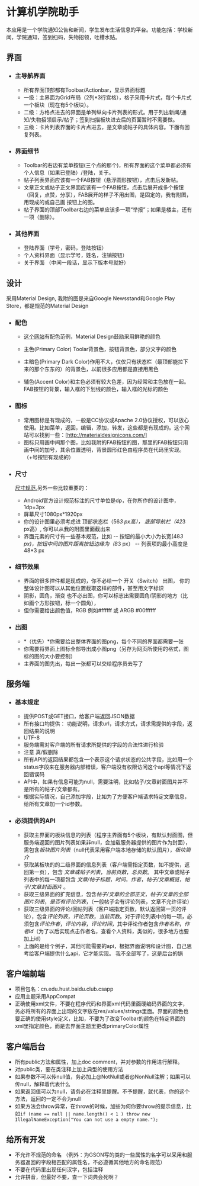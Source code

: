 # 计算机学院助手

本应用是一个学院通知公告和新闻，学生发布生活信息的平台。功能包括：学校新闻，学院通知，签到扫码，失物招领，吐槽水贴。
  
## 界面
  
- ### 主导航界面
  
  - 所有界面顶部都有Toolbar/Actionbar，显示界面标题
  - 一级：主界面为Grid布局（2列*3行宫格），格子采用卡片式，每个卡片式一个板块（现在有5个板块）。
  - 二级：方格点进去的界面是单列纵向卡片列表的形式。用于列出新闻/通知/失物招领启示/帖子；签到扫描板块进去后的页面暂时不需要做。
  - 三级：卡片列表界面的卡片点进去，是文章或帖子的具体内容。下面有回复列表。
 
 
- ### 界面细节
  
  - Toolbar的右边有菜单按钮(三个点的那个)，所有界面的这个菜单都必须有 个人信息（如果已登陆）/登陆，关于。
  - 帖子列表界面应该有一个FAB按钮（悬浮圆形按钮），点击后发新帖。
  - 文章正文或帖子正文界面应该有一个FAB按钮，点击后展开成多个按钮（回复，点赞，分享），FAB展开的样子不用出图，是固定的，我有附图， 用现成的或自己画 按钮上的图。
  - 帖子界面的顶部Toolbar右边的菜单应该多一项“举报”；如果是楼主，还有一项（删除）。
  
- ### 其他界面
  
  - 登陆界面（学号，密码，登陆按钮）
  - 个人资料界面（显示学号，姓名，注销按钮）
  - 关于界面 （中间一段话，显示下版本号就好）
  

## 设计


   采用Material Design, 我附的图是来自Google Newsstand和Google Play Store，都是规范的Material Design
  
- ### 配色
  
   - [这个网站](http://www.google.com/design/spec/style/color.html)有配色范例，Material Design鼓励采用鲜艳的颜色
  
   - 主色(Primary Color)  Toolar背景色，按钮背景色，部分文字的颜色
   - 主暗色(Primary Dark Color)作用不大，仅仅只有状态栏（最顶部能拉下来的那个东东的）的背景色，以前很多应用都是直接用黑色
   - 辅色(Accent Color)和主色必须有较大色差，因为经常和主色放在一起。FAB按钮的背景，输入框的下划线的颜色，输入框的光标的颜色


- ### 图标
  
  - 常用图标是有现成的，一般是CC协议或Apache 2.0协议授权，可以放心使用。比如菜单，返回，编辑，添加，转发，这些都是有现成的。这个网站可以找到一些：[http://materialdesignicons.com/]
  - 图标只用画中间那个图，比如我附的FAB按钮的图，那里的FAB按钮只用画中间的加号，其余位置透明，背景圆形红色由程序员在代码里实现。（+号按钮有现成的）
  

- ### 尺寸
  
  [尺寸规范](http://www.google.com/design/spec/layout/metrics-keylines.html#metrics-keylines-keylines-spacing),另外一些比较重要的：
  
  - Android官方设计规范标注的尺寸单位是dp，在你所作的设计图中，1dp=3px
  - 屏幕尺寸1080px*1920px
  - 你的设计图里必须考虑进 顶部状态栏（56*3 px高）， 底部导航栏（42*3 px高）, 你可以从我的附图里面截出来
  - 界面元素的尺寸有一些基本规范，比如 
    -- 按钮的最小大小为长宽(48*3 px)，按钮中间的图片距离按钮边缘为（8*3 px） 
    -- 列表项的最小高度是48*3 px
  

- ### 细节效果
  
  - 界面的很多控件都是现成的，你不必给一个 开关（Switch） 出图， 你的整体设计图可以从其他位置截取这样的部件，甚至用文字标识
  - 阴影，圆角，渐变 也不必出图，你可以标志出需要圆角/阴影的地方（比如画个方形按钮，标一个圆角），
  - 但你需要给出颜色值，RGB 例如#ffffff 或 ARGB #00ffffff
  

- ### 出图
  
  - *（优先）*你需要给出整体界面的图png，每个不同的界面都需要一张
  - 你需要将界面上图标全部导出成小图png（另存为网页所使用的格式，图标的图的大小要控制）
  - 主界面的图先出，每出一张都可以交给程序员去写了
   
  
## 服务端

- ### 基本规定
 
  - 提供POST或GET接口，给客户端返回JSON数据
  - 所有接口均提供： 功能说明，请求url，请求方式，请求需提供的字段，返回结果的说明
  - UTF-8
  - 服务端需对客户端的所有请求所提供的字段的合法性进行检验
  - 注意 真/假删除
  - 所有API的返回结果都包含一个表示这个请求状态的公共字段，比如用一个status字段来在服务器内部错误，客户端没有权限访问这个api等情况下返回错误码
  - API中，如果有信息可能为null，需要注明，比如帖子/文章封面图片并不是所有的帖子/文章都有。
  - 根据实际情况，自己添加字段，比如为了方便客户端请求特定文章信息，给所有文章加一个id参数。
 
- ### 必须提供的API
  - 获取主界面的板块信息的列表（程序主界面有5个板块，有默认封面图，但服务端返回的图片列表如果非null，会加载服务器提供的图片作为封面），需包含*板块图片列表*（null代表采用客户端本地存储的默认图片），*板块简介*
  - 获取某板块的的二级界面的信息列表（客户端需指定页数，如不提供，返回第一页），包含 *文章或帖子列表*，*当前页数*，*总页数*。 其中文章或帖子列表中的每一项都包含 *文章/帖子标题*，*时间*，*作者*，*帖子/文章概览*，*帖子/文章封面图片* 。
  - 获取三级界面的扩充信息，包含*帖子/文章的全部正文*，*帖子/文章的全部图片列表*，*是否有评论列表*，（一般帖子会有评论列表，文章不允许评论）
  - 获取三级界面的评论/回帖列表（客户端指定页数，默认返回第一页的评论），包含*评论列表*，*评论页数*，*当前页数*。对于评论列表中的每一项，必须包含*评论作者*，*评论内容*，*评论时间*，其中评论作者包含*作者名称*，*作者id*（为了以后实现点击作者名，查看个人资料，类似的，很多地方也要加上id）
  - 上面的是给个例子，其他可能需要的api，根据界面说明和设计图，自己思考给客户端提供什么api，它才能实现。 我不全部写了，这是后台的锅
  

## 客户端前端

  - 项目包名：cn.edu.hust.baidu.club.csapp
  - 应用主题采用AppCompat
  - 正确使用xml文件，不要在程序代码和界面xml代码里面硬编码界面的文字，务必将所有的界面上出现的文字放在res/values/strings里面。界面的颜色也要正确的使用style定义，比如，不要为了改变Toolbar的颜色在特定界面的xml里指定颜色，而是去界面主题里更改primaryColor属性


## 客户端后台

  - 所有public方法和属性，加上doc comment，并对参数的作用进行解释。
  - 对public类，要在类注释上加上典型的使用方法
  - 如果参数不可以传null值，务必加上@NotNull或者@NonNull注解；如果可以传null，解释着代表什么
  - 如果返回值可以为null，请务必在注释里提醒。不予提醒，就代表，你的这个方法，返回的一定不会为null
  - 如果方法会throw异常，在throw的时候，加些为何你要throw的提示信息，比如```if (name == null || name.length() < 1 ) throw new IllegalNameException("You can not use a empty name.");```

## 给所有开发 

  - 不允许不规范的命名 （例外：为GSON写的类的一些属性的名字可以采用和服务器返回的字段相匹配的属性名，不必遵循其他地方的命名规范）
  - 不要在代码里出现任何汉字，包括注释
  - 允许拼音，但最好不要，查一下词典会死啊？